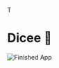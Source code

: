 
T

# Dicee 🎲




![Finished App](https://github.com/londonappbrewery/Images/blob/master/dicee-demo.gif)



